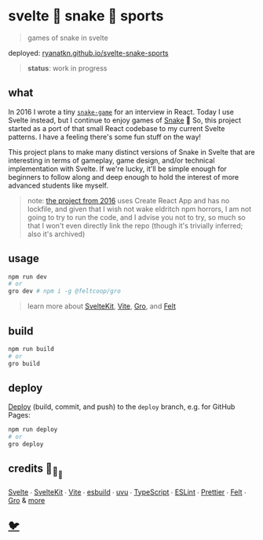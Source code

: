 # svelte 🐍 snake 🐍 sports

> games of snake in svelte

deployed:
[ryanatkn.github.io/svelte-snake-sports](https://ryanatkn.github.io/svelte-snake-sports)

> **status**: work in progress

## what

In 2016 I wrote a tiny [`snake-game`](https://ryanatkn.github.io/snake-game)
for an interview in React. Today I use Svelte instead, but I continue to enjoy games of
[Snake](https://en.wikipedia.org/wiki/Snake_game) 🐍
So, this project started as a port of that small React codebase to my current Svelte patterns.
I have a feeling there's some fun stuff on the way!

This project plans to make many distinct versions of Snake in Svelte that are
interesting in terms of gameplay, game design, and/or technical implementation with Svelte.
If we're lucky, it'll be simple enough for beginners to follow along
and deep enough to hold the interest of more advanced students like myself.

> note: [the project from 2016](https://ryanatkn.github.io/snake-game)
> uses Create React App and has no lockfile,
> and given that I wish not wake eldritch npm horrors,
> I am not going to try to run the code, and I advise you not to try,
> so much so that I won't even directly link the repo
> (though it's trivially inferred; also it's archived)

## usage

```bash
npm run dev
# or
gro dev # npm i -g @feltcoop/gro
```

> learn more about [SvelteKit](https://github.com/sveltejs/kit),
> [Vite](https://github.com/vitejs/vite), [Gro](https://github.com/feltcoop/gro),
> and [Felt](https://github.com/feltcoop/felt)

## build

```bash
npm run build
# or
gro build
```

## deploy

[Deploy](https://github.com/feltcoop/gro/blob/main/src/docs/deploy.md)
(build, commit, and push) to the `deploy` branch, e.g. for GitHub Pages:

```bash
npm run deploy
# or
gro deploy
```

## credits 🐢<sub>🐢</sub><sub><sub>🐢</sub></sub>

[Svelte](https://github.com/sveltejs/svelte) ∙
[SvelteKit](https://github.com/sveltejs/kit) ∙
[Vite](https://github.com/vitejs/vite) ∙
[esbuild](https://github.com/evanw/esbuild) ∙
[uvu](https://github.com/lukeed/uvu) ∙
[TypeScript](https://github.com/microsoft/TypeScript) ∙
[ESLint](https://github.com/eslint/eslint) ∙
[Prettier](https://github.com/prettier/prettier) ∙
[Felt](https://github.com/feltcoop/felt) ∙
[Gro](https://github.com/feltcoop/gro)
& [more](package.json)

## [🐦](https://wikipedia.org/wiki/Free_and_open-source_software)

